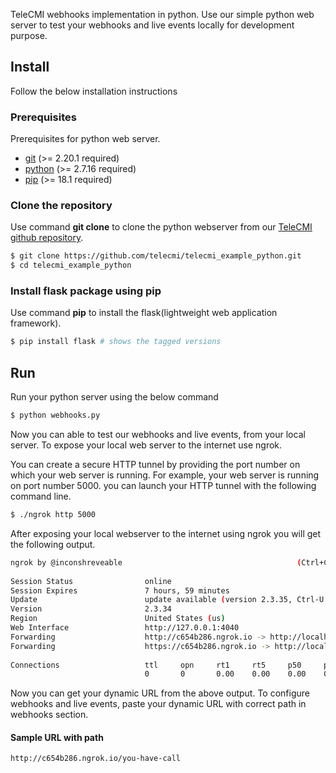 TeleCMI webhooks implementation in python. Use our simple python web server to test your webhooks and live events locally for development purpose.

## Install

Follow the below installation instructions

### Prerequisites

Prerequisites for python web server.

- <a href="https://git-scm.com/" target="_blank">git</a> (>= 2.20.1 required)
- <a href="https://www.python.org/" target="_blank">python</a> (>= 2.7.16 required)
- <a href="https://pypi.org/project/pip/" target="_blank">pip</a> (>= 18.1 required)


### Clone the repository

Use command __git clone__ to clone the python webserver from our <a href="https://github.com/telecmi/telecmi_example_python" target="_blank">TeleCMI github repository</a>.

```bash
$ git clone https://github.com/telecmi/telecmi_example_python.git
$ cd telecmi_example_python
```
### Install flask package using pip

Use command __pip__ to install the flask(lightweight web application framework).

```bash
$ pip install flask # shows the tagged versions
```


## Run

Run your python server using the below command

```bash
$ python webhooks.py
```
Now you can able to test our webhooks and live events, from your local server. To expose your local web server to the internet use ngrok. 

You can create a secure HTTP tunnel by providing the port number on which your web server is running. For example, your web server is running on port number 5000. you can launch your HTTP tunnel with the following command line.

```bash
$ ./ngrok http 5000
```

After exposing your local webserver to the internet using ngrok you will get the following output.

```bash
ngrok by @inconshreveable                                       (Ctrl+C to quit)
                                                                                
Session Status                online                                            
Session Expires               7 hours, 59 minutes                               
Update                        update available (version 2.3.35, Ctrl-U to update
Version                       2.3.34                                            
Region                        United States (us)                                
Web Interface                 http://127.0.0.1:4040                             
Forwarding                    http://c654b286.ngrok.io -> http://localhost:5000 
Forwarding                    https://c654b286.ngrok.io -> http://localhost:5000
                                                                                
Connections                   ttl     opn     rt1     rt5     p50     p90       
                              0       0       0.00    0.00    0.00    0.00  
```
Now you can get your dynamic URL from the above output. To configure webhooks and live events, paste your dynamic URL with correct path in webhooks section.

#### Sample URL with path
```
http://c654b286.ngrok.io/you-have-call
```



